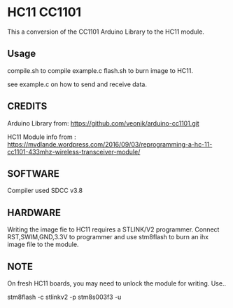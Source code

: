 HC11 CC1101
==============

This a conversion of the CC1101 Arduino Library to the HC11 module.


Usage
-----
compile.sh to compile example.c
flash.sh to burn image to HC11.

see example.c on how to send and receive data.



CREDITS
-------
Arduino Library from:
https://github.com/veonik/arduino-cc1101.git

HC11 Module info from :
https://mvdlande.wordpress.com/2016/09/03/reprogramming-a-hc-11-cc1101-433mhz-wireless-transceiver-module/

SOFTWARE
--------
Compiler used SDCC v3.8

HARDWARE
--------
Writing the image fie to HC11 requires a STLINK/V2 programmer.
Connect RST,SWIM,GND,3.3V to programmer and use stm8flash to burn an ihx image file to the module.

NOTE
----
On fresh HC11 boards, you may need to unlock the module for writing. Use..

stm8flash -c stlinkv2 -p stm8s003f3 -u  

